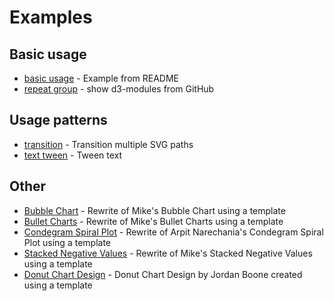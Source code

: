 # Examples

## Basic usage
* [basic usage](https://bl.ocks.org/ErikOnBike/f36ce2b4c88ef525d0cfe34a766d8067) - Example from README
* [repeat group](https://bl.ocks.org/ErikOnBike/4ef1c2af7d64023532745f0d61f08c18) - show d3-modules from GitHub

## Usage patterns
* [transition](https://bl.ocks.org/ErikOnBike/6a6ff9e033cd883e31e631f8f2ebfbbe) - Transition multiple SVG paths
* [text tween](https://bl.ocks.org/ErikOnBike/5caa92c3e7123fae2dad461ffa22c409) - Tween text

## Other
* [Bubble Chart](http://bl.ocks.org/ErikOnBike/2afe79ba9a5ee7a6a86a0c3fe04718a7) - Rewrite of Mike's Bubble Chart using a template
* [Bullet Charts](https://bl.ocks.org/ErikOnBike/dc95a68532f111da923ae533fc7d54d3) - Rewrite of Mike's Bullet Charts using a template
* [Condegram Spiral Plot](https://bl.ocks.org/ErikOnBike/4f73fe95a6041d625a96794bc0a094b2) - Rewrite of Arpit Narechania's Condegram Spiral Plot using a template
* [Stacked Negative Values](https://bl.ocks.org/ErikOnBike/9b06335a4b87bb7a5208413ad3fc84c6) - Rewrite of Mike's Stacked Negative Values using a template
* [Donut Chart Design](https://bl.ocks.org/ErikOnBike/b542468559630c116e44a3578d9660d9) - Donut Chart Design by Jordan Boone created using a template
